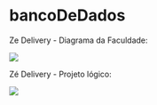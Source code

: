 # bancoDeDados
Ze Delivery - Diagrama da Faculdade:

<img src="https://github.com/nati3054/bancoDeDados/assets/87882021/895ac1d7-dea8-4064-9bef-da7964d3231b.png">


Zé Delivery - Projeto lógico:

<img src="https://github.com/nati3054/bancoDeDados/assets/87882021/4a8f3a03-5590-4937-a509-be90daf1cf12.png">




